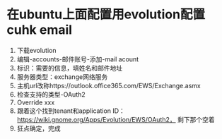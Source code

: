 # 在ubuntu上面配置用evolution配置cuhk email

1. 下载evolution
2. 编辑-accounts-邮件账号-添加-mail acount
3. 标识：需要的信息，填姓名和邮件地址
4. 服务器类型：exchange网络服务
5. 主机url改称https://outlook.office365.com/EWS/Exchange.asmx
6. 检查支持的类型-OAuth2
7. Override xxx
8. 跟着这个找到tenant和application ID：https://wiki.gnome.org/Apps/Evolution/EWS/OAuth2， 剩下那个空着
9. 狂点确定，完成

